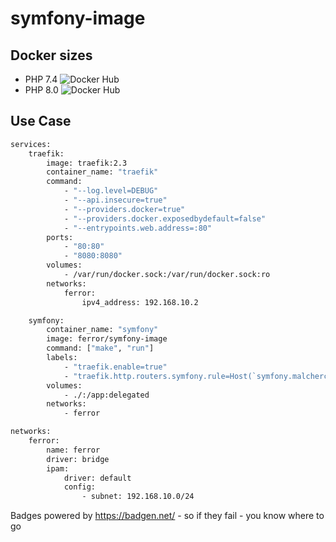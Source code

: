 # symfony-image

## Docker sizes

* PHP 7.4 ![Docker Hub](https://badgen.net/docker/size/ferror/symfony-image/7.4)
* PHP 8.0 ![Docker Hub](https://badgen.net/docker/size/ferror/symfony-image/8.0)

## Use Case

```dockerfile
services:
    traefik:
        image: traefik:2.3
        container_name: "traefik"
        command:
            - "--log.level=DEBUG"
            - "--api.insecure=true"
            - "--providers.docker=true"
            - "--providers.docker.exposedbydefault=false"
            - "--entrypoints.web.address=:80"
        ports:
            - "80:80"
            - "8080:8080"
        volumes:
            - /var/run/docker.sock:/var/run/docker.sock:ro
        networks:
            ferror:
                ipv4_address: 192.168.10.2

    symfony:
        container_name: "symfony"
        image: ferror/symfony-image
        command: ["make", "run"]
        labels:
            - "traefik.enable=true"
            - "traefik.http.routers.symfony.rule=Host(`symfony.malcherczyk.localhost`)"
        volumes:
            - ./:/app:delegated
        networks:
            - ferror

networks:
    ferror:
        name: ferror
        driver: bridge
        ipam:
            driver: default
            config:
                - subnet: 192.168.10.0/24
```

Badges powered by https://badgen.net/ - so if they fail - you know where to go
